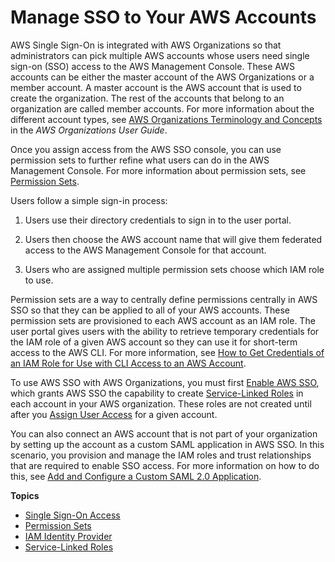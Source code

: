 # Manage SSO to Your AWS Accounts<a name="manage-your-accounts"></a>

AWS Single Sign\-On is integrated with AWS Organizations so that administrators can pick multiple AWS accounts whose users need single sign\-on \(SSO\) access to the AWS Management Console\. These AWS accounts can be either the master account of the AWS Organizations or a member account\. A master account is the AWS account that is used to create the organization\. The rest of the accounts that belong to an organization are called member accounts\. For more information about the different account types, see [AWS Organizations Terminology and Concepts](http://docs.aws.amazon.com/organizations/latest/userguide/orgs_getting-started_concepts.html) in the *AWS Organizations User Guide*\.

Once you assign access from the AWS SSO console, you can use permission sets to further refine what users can do in the AWS Management Console\. For more information about permission sets, see [Permission Sets](permissionsets.md)\. 

Users follow a simple sign\-in process:

1. Users use their directory credentials to sign in to the user portal\.

1. Users then choose the AWS account name that will give them federated access to the AWS Management Console for that account\.

1. Users who are assigned multiple permission sets choose which IAM role to use\.

Permission sets are a way to centrally define permissions centrally in AWS SSO so that they can be applied to all of your AWS accounts\. These permission sets are provisioned to each AWS account as an IAM role\. The user portal gives users with the ability to retrieve temporary credentials for the IAM role of a given AWS account so they can use it for short\-term access to the AWS CLI\. For more information, see [How to Get Credentials of an IAM Role for Use with CLI Access to an AWS Account](howtogetcredentials.md)\.

To use AWS SSO with AWS Organizations, you must first [Enable AWS SSO](step1.md), which grants AWS SSO the capability to create [Service\-Linked Roles](slrconcept.md) in each account in your AWS organization\. These roles are not created until after you [Assign User Access](useraccess.md#assignusers) for a given account\.

You can also connect an AWS account that is not part of your organization by setting up the account as a custom SAML application in AWS SSO\. In this scenario, you provision and manage the IAM roles and trust relationships that are required to enable SSO access\. For more information on how to do this, see [Add and Configure a Custom SAML 2\.0 Application](samlapps.md#addconfigcustomapp)\.

**Topics**
+ [Single Sign\-On Access](useraccess.md)
+ [Permission Sets](permissionsets.md)
+ [IAM Identity Provider](idp.md)
+ [Service\-Linked Roles](slrconcept.md)
